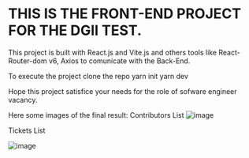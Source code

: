 # THIS IS THE FRONT-END PROJECT FOR THE DGII TEST.


This project is built with React.js and Vite.js and others tools like React-Router-dom v6, Axios to comunicate with the Back-End.

To execute the project
clone the repo
yarn init
yarn dev

Hope this project satisfice your needs for the role of sofware engineer vacancy.

Here some images of the final result: 
Contributors List
![image](https://github.com/HancerMercede/DGII_TEST_FRONT_END/assets/78920052/7fdfffd7-b279-4aac-a4fd-02090c7c454c)

Tickets List 

![image](https://github.com/HancerMercede/DGII_TEST_FRONT_END/assets/78920052/904aa7a3-3c1f-4181-a714-d96404c4dcee)


